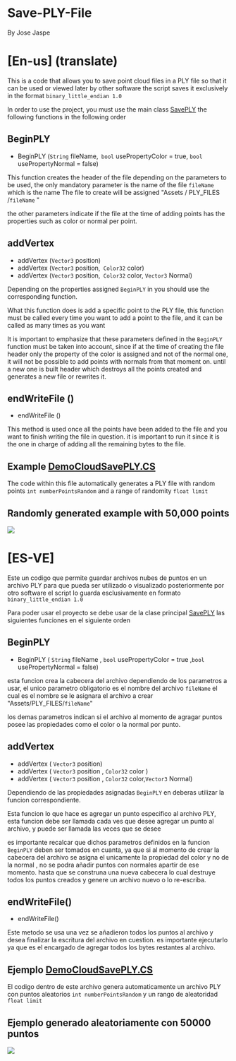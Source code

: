 # Save-PLY-File
By Jose Jaspe 

# [En-us] (translate)
  
  This is a code that allows you to save point cloud files in a PLY file so that it can be used or viewed later by other software
the script saves it exclusively in the format ```binary_little_endian 1.0```

In order to use the project, you must use the main class [SavePLY](/main/SavePLY.cs)
the following functions in the following order

 ## BeginPLY
 + BeginPLY (```String``` fileName,``` bool``` usePropertyColor = true, ```bool``` usePropertyNormal = false)
 
 This function creates the header of the file depending on the parameters to be used, the only mandatory parameter is the name of the file ```fileName``` which is the name
 The file to create will be assigned "Assets / PLY_FILES /```fileName``` "
 
 the other parameters indicate if the file at the time of adding points has the properties such as color or normal per point.
 
 
 ## addVertex
 + addVertex (```Vector3``` position)
 + addVertex (```Vector3``` position,``` Color32``` color)
 + addVertex (```Vector3``` position,``` Color32``` color, ```Vector3``` Normal)
 
 Depending on the properties assigned ```BeginPLY``` in you should use the corresponding function.
 
 What this function does is add a specific point to the PLY file, this function must be called every time you want to add a point to the file, and it can
 be called as many times as you want
 
 It is important to emphasize that these parameters defined in the ```BeginPLY``` function must be taken into account, since if at the time of creating the file header
 only the property of the color is assigned and not of the normal one, it will not be possible to add points with normals from that moment on. until a new one is built
 header which destroys all the points created and generates a new file or rewrites it.
 
 
 ## endWriteFile ()
 + endWriteFile ()
 
 This method is used once all the points have been added to the file and you want to finish writing the file in question. it is important to run it since it is
 the one in charge of adding all the remaining bytes to the file.
 
 ## Example [DemoCloudSavePLY.CS](/main/DemoCloudSavePLY.cs)
  The code within this file automatically generates a PLY file with random points ```int numberPointsRandom``` and a range of randomity
  ```float limit```
  
  ## Randomly generated example with 50,000 points
  

  <a target="_blank" href=""/> <img src = "main/ExmaplePLYr.png" /> </a>
  
  
# [ES-VE]
Este un codigo que permite guardar archivos nubes de puntos en un archivo PLY para que pueda ser utilizado o visualizado posteriormente por otro software
el script lo guarda esclusivamente en formato ```binary_little_endian 1.0```

Para poder usar el proyecto se debe usar de la clase principal [SavePLY](/main/SavePLY.cs)
las siguientes funciones en el siguiente orden

 ## BeginPLY
 + BeginPLY ( ```String```  fileName , ```bool``` usePropertyColor = true ,```bool```  usePropertyNormal = false)
 
 esta funcion crea la cabecera del archivo dependiendo de los parametros a usar, el unico parametro obligatorio es el nombre del archivo ```fileName``` el cual es el nombre
 se le asignara el archivo a crear "Assets/PLY_FILES/```fileName```" 
 
 los demas parametros indican si el archivo al momento de agragar puntos posee las propiedades como el color o la normal por punto.
 
 
 ## addVertex
 + addVertex ( ```Vector3```  position)
 + addVertex ( ```Vector3```  position , ```Color32``` color )
 + addVertex ( ```Vector3```  position , ```Color32``` color,```Vector3``` Normal)
 
 Dependiendo de las propiedades asignadas ```BeginPLY``` en deberas utilizar la funcion correspondiente.
 
 Esta funcion lo que hace es agregar un punto especifico al archivo PLY, esta funcion debe ser llamada cada ves que desee agregar un punto al archivo, y puede
 ser llamada las veces que se desee 
 
 es importante recalcar que dichos parametros definidos en la funcion ```BeginPLY``` deben ser tomados en cuanta,  ya que si al momento de crear la cabecera del archivo 
 se asigna el unicamente la propiedad del color y no de la normal , no se podra añadir puntos con normales apartir de ese momento. hasta que se construna una nueva
 cabecera lo cual destruye todos los puntos creados y genere un archivo nuevo o lo re-escriba.
 
 
 ## endWriteFile()
 + endWriteFile()
 
 Este metodo se usa una vez se añadieron todos los puntos al archivo y desea finalizar la escritura del archivo en cuestion. es importante ejecutarlo ya que es
 el encargado de agregar todos los bytes restantes al archivo.
 
 ## Ejemplo [DemoCloudSavePLY.CS](/main/DemoCloudSavePLY.cs)
  El codigo dentro de este archivo genera automaticamente un archivo PLY con puntos aleatorios ```int numberPointsRandom``` y un rango de aleatoridad 
  ```float limit```
  
  ## Ejemplo generado aleatoriamente con 50000 puntos
  

  <a target="_blank" href=""/><img src="main/ExmaplePLYr.png"/></a>


